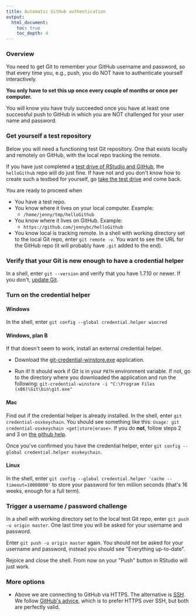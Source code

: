 ```yaml
---
title: Automatic GitHub authentication
output:
  html_document:
    toc: true
    toc_depth: 4
---
```


### Overview

You need to get Git to remember your GitHub username and password, so that every time you, e.g., push, you do NOT have to authenticate yourself interactively.

**You only have to set this up once every couple of months or once per computer.**

You will know you have truly succeeded once you have at least one successful push to GitHub in which you are NOT challenged for your user name and password.

### Get yourself a test repository

Below you will need a functioning test Git repository. One that exists locally and remotely on GitHub, with the local repo tracking the remote.

If you have just completed a [test drive of RStudio and GitHub](http://stat545-ubc.github.io/git05_first-use-git-rstudio.html), the `helloGithub` repo will do just fine. If have not and you don't know how to create such a testbed for yourself, go [take the test drive](http://stat545-ubc.github.io/git05_first-use-git-rstudio.html) and come back.

You are ready to proceed when

  * You have a test repo.
  * You know where it lives on your local computer. Example:
    - `/home/jenny/tmp/helloGithub`
  * You know where it lives on GitHub. Example:
    - `https://github.com/jennybc/helloGithub`
  * You know local is tracking remote. In a shell with working directory set to the local Git repo, enter `git remote -v`. You want to see the URL for the GitHub repo (it will probably have `.git` added to the end).

### Verify that your Git is new enough to have a credential helper

In a shell, enter `git --version` and verify that you have 1.7.10 or newer. If you don't, [update Git](git01_git-install.html).
  
### Turn on the credential helper

#### Windows

In the shell, enter `git config --global credential.helper wincred`

#### Windows, plan B

If that doesn't seem to work, install an external credential helper.

  * Download the [git-credential-winstore.exe](http://gitcredentialstore.codeplex.com/) application.
  
  * Run it! It should work if Git is in your `PATH` environment variable. If not, go to the directory where you downloaded the application and run the following:
  `git-credential-winstore -i "C:\Program Files (x86)\Git\bin\git.exe"`

#### Mac

Find out if the credential helper is already installed. In the shell, enter `git credential-osxkeychain`. You should see something like this: `Usage: git credential-osxkeychain <get|store|erase>`. If you do **not**, follow steps 2 and 3 on [the github help](https://help.github.com/articles/caching-your-github-password-in-git#platform-mac).

Once you've confirmed you have the credential helper, enter `git config --global credential.helper osxkeychain`.

#### Linux

In the shell, enter `git config --global credential.helper 'cache --timeout=10000000'` to store your password for ten million seconds (that's 16 weeks, enough for a full term).
  

### Trigger a username / password challenge

In a shell with working directory set to the local test Git repo, enter `git push -u origin master`. One last time you will be asked for your username and password.
  
Enter `git push -u origin master` again. You should not be asked for your username and password, instead you should see "Everything up-to-date".
  
Rejoice and close the shell. From now on your "Push" button in RStudio will just work.

### More options

* Above we are connecting to GitHub via HTTPS. The alternative is [SSH](https://help.github.com/articles/generating-ssh-keys). We follow [GitHub's advice](https://help.github.com/articles/which-remote-url-should-i-use/), which is to prefer HTTPS over SSH, but both are perfectly valid.
